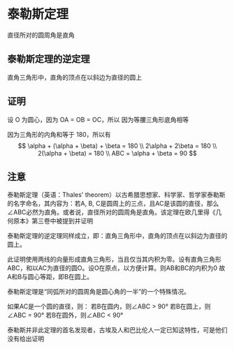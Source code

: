 # 泰勒斯定理

直径所对的圆周角是直角

## 泰勒斯定理的逆定理

直角三角形中，直角的顶点在以斜边为直径的圆上

## 证明

设 O 为圆心，因为 OA = OB = OC，所以
因为等腰三角形底角相等

因为三角形的内角和等于 180，所以有
$$
    \alpha + (\alpha + \beta) + \beta = 180 \\
    2\alpha + 2\beta = 180 \\
    2(\alpha + \beta) = 180 \\
    ABC = \alpha + \beta = 90
$$

## 注意

泰勒斯定理（英语：Thales' theorem）以古希腊思想家、科学家、哲学家泰勒斯的名字命名，其内容为：若A, B, C是圆周上的三点，且AC是该圆的直径，那么∠ABC必然为直角。或者说，直径所对的圆周角是直角。该定理在欧几里得《几何原本》第三卷中被提到并证明

泰勒斯定理的逆定理同样成立，即：直角三角形中，直角的顶点在以斜边为直径的圆上。

此证明使用两线的向量形成直角三角形，当且仅当其内积为零。设有直角三角形ABC，和以AC为直径的圆O。设O在原点，以方便计算。则AB和BC的内积为0
故A和B与圆心等距，即B在圆上。

泰勒斯定理是“同弧所对的圆周角是圆心角的一半”的一个特殊情况。

如果AC是一个圆的直径，则：
若B在圆内，则∠ABC > 90°
若B在圆上，则∠ABC = 90°
若B在圆外，则∠ABC < 90°

泰勒斯并非此定理的首名发现者，古埃及人和巴比伦人一定已知这特性，可是他们没有给出证明
